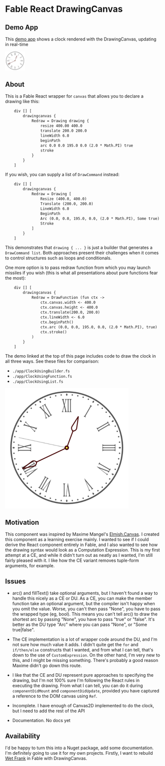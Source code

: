 # Fable React DrawingCanvas

## Demo App

This [demo app](https://davedawkins.github.io/Fable.React.DrawingCanvas/) shows a clock rendered with the DrawingCanvas, updating in real-time

<img src="./demo.png" width="64">

## About

This is a Fable React wrapper for `canvas` that allows you to declare a drawing like this:

```
    div [] [
        drawingcanvas {
            Redraw = Drawing drawing {
                resize 400.00 400.0
                translate 200.0 200.0
                lineWidth 6.0
                beginPath
                arc 0.0 0.0 195.0 0.0 (2.0 * Math.PI) true
                stroke
            }
        }
    ]
```

If you wish, you can supply a list of `DrawCommand` instead:

```
    div [] [
        drawingcanvas {
            Redraw = Drawing [
                Resize (400.0, 400.0)
                Translate (200.0, 200.0)
                LineWidth 6.0
                BeginPath
                Arc (0.0, 0.0, 195.0, 0.0, (2.0 * Math.PI), Some true)
                Stroke
            ]
        }
    ]
```

This demonstrates that `drawing { ... }` is just a builder that generates a `DrawCommand list`. Both approaches present their
challenges when it comes to control structures such as loops and conditionals.

One more option is to pass redraw function from which you may launch missiles if you wish (this is what all presentations about pure functions fear the most):

```
    div [] [
        drawingcanvas {
            Redraw = DrawFunction (fun ctx ->
                ctx.canvas.width <- 400.0
                ctx.canvas.height <- 400.0
                ctx.translate(200.0, 200.0)
                ctx.lineWidth <- 6.0
                ctx.beginPath()
                ctx.arc (0.0, 0.0, 195.0, 0.0, (2.0 * Math.PI), true)
                ctx.stroke()
            )
        }
    ]
```

The demo linked at the top of this page includes code to draw the clock in all three ways. See these files for comparison:

- `./app/ClockUsingBuilder.fs`
- `./app/ClockUsingFunction.fs`
- `./app/ClockUsingList.fs`

<img src="./demo.png" width="400">

## Motivation

This component was inspired by Maxime Mangel's [Elmish.Canvas](https://github.com/MangelMaxime/Elmish.Canvas). I created this component as a learning exercise mainly. I wanted to see if I could derive the React component entirely in Fable, and I also wanted to see how the drawing syntax would look as a Computation Expression. This is my first attempt at a CE, and while it didn't turn out as neatly as I wanted, I'm still fairly pleased with it. I like how the CE variant removes tuple-form arguments, for example. 

## Issues

- arc() and fillText() take optional arguments, but I haven't found a way to handle this nicely as a CE or DU. As a CE, you can make the member function take an optional argument, but the compiler isn't happy when you omit the value. Worse, you can't then pass "None", you have to pass the wrapped type (eg, bool). This means you can't tell arc() to draw the shortest arc by passing "None", you have to pass "true" or "false". It's better as the DU type "Arc" where you can pass "None", or "Some true|false".

- The CE implementation is a lot of wrapper code around the DU, and I'm not sure how much value it adds. I didn't quite get the `for` and `if/then/else` constructs that I wanted, and from what I can tell, that's down to the use of `CustomExpression`. On the other hand, I'm very new to this, and I might be missing something. There's probably a good reason Maxime didn't go down this route.

- I like that the CE and DU represent pure approaches to specifying the drawing, but I'm not 100% sure I'm following the React rules in executing the drawing. From what I can tell, you can do it during `componentDidMount` and `componentDidUpdate`, provided you have captured a reference to the DOM canvas using `Ref`.

- Incomplete. I have enough of Canvas2D implemented to do the clock, but I need to add the rest of the API

- Documentation. No docs yet

## Availability

I'd be happy to turn this into a Nuget package, add some documentation. I'm definitely going to use it for my own projects. Firstly, I want to rebuild [Wet Frank](http://www.wetfrank.com) in Fable with DrawingCanvas.



